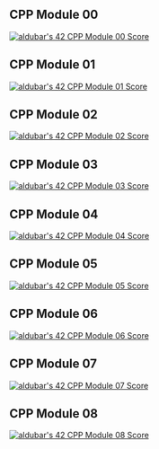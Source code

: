 ## CPP Module 00
[![aldubar's 42 CPP Module 00 Score](https://badge42.vercel.app/api/v2/cl1p4dvqu002109k1x3fvx39n/project/2266733)](https://github.com/JaeSeoKim/badge42)

## CPP Module 01
[![aldubar's 42 CPP Module 01 Score](https://badge42.vercel.app/api/v2/cl1p4dvqu002109k1x3fvx39n/project/2312504)](https://github.com/JaeSeoKim/badge42)

## CPP Module 02
[![aldubar's 42 CPP Module 02 Score](https://badge42.vercel.app/api/v2/cl1p4dvqu002109k1x3fvx39n/project/2319384)](https://github.com/JaeSeoKim/badge42)

## CPP Module 03
[![aldubar's 42 CPP Module 03 Score](https://badge42.vercel.app/api/v2/cl1p4dvqu002109k1x3fvx39n/project/2326272)](https://github.com/JaeSeoKim/badge42)

## CPP Module 04
[![aldubar's 42 CPP Module 04 Score](https://badge42.vercel.app/api/v2/cl1p4dvqu002109k1x3fvx39n/project/2328215)](https://github.com/JaeSeoKim/badge42)

## CPP Module 05
[![aldubar's 42 CPP Module 05 Score](https://badge42.vercel.app/api/v2/cl1p4dvqu002109k1x3fvx39n/project/2348781)](https://github.com/JaeSeoKim/badge42)

## CPP Module 06
[![aldubar's 42 CPP Module 06 Score](https://badge42.vercel.app/api/v2/cl1p4dvqu002109k1x3fvx39n/project/2353794)](https://github.com/JaeSeoKim/badge42)

## CPP Module 07
[![aldubar's 42 CPP Module 07 Score](https://badge42.vercel.app/api/v2/cl1p4dvqu002109k1x3fvx39n/project/2355110)](https://github.com/JaeSeoKim/badge42)

## CPP Module 08
[![aldubar's 42 CPP Module 08 Score](https://badge42.vercel.app/api/v2/cl1p4dvqu002109k1x3fvx39n/project/2358257)](https://github.com/JaeSeoKim/badge42)
